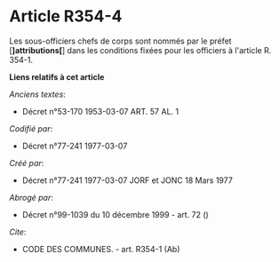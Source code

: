 # Article R354-4

Les sous-officiers chefs de corps sont nommés par le préfet [**]attributions[**] dans les conditions fixées pour les
officiers à l'article R. 354-1.

**Liens relatifs à cet article**

_Anciens textes_:

  - Décret n°53-170 1953-03-07 ART. 57 AL. 1

_Codifié par_:

  - Décret n°77-241 1977-03-07

_Créé par_:

  - Décret n°77-241 1977-03-07 JORF et JONC 18 Mars 1977

_Abrogé par_:

  - Décret n°99-1039 du 10 décembre 1999 - art. 72 ()

_Cite_:

  - CODE DES COMMUNES. - art. R354-1 (Ab)
